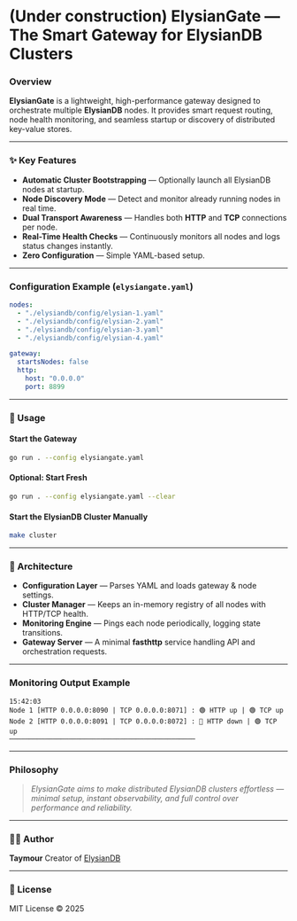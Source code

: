 # (Under construction) ElysianGate — The Smart Gateway for ElysianDB Clusters

### Overview

**ElysianGate** is a lightweight, high-performance gateway designed to orchestrate multiple **ElysianDB** nodes. It provides smart request routing, node health monitoring, and seamless startup or discovery of distributed key-value stores.

---

### ✨ Key Features

* **Automatic Cluster Bootstrapping** — Optionally launch all ElysianDB nodes at startup.
* **Node Discovery Mode** — Detect and monitor already running nodes in real time.
* **Dual Transport Awareness** — Handles both **HTTP** and **TCP** connections per node.
* **Real-Time Health Checks** — Continuously monitors all nodes and logs status changes instantly.
* **Zero Configuration** — Simple YAML-based setup.

---

### Configuration Example (`elysiangate.yaml`)

```yaml
nodes:
  - "./elysiandb/config/elysian-1.yaml"
  - "./elysiandb/config/elysian-2.yaml"
  - "./elysiandb/config/elysian-3.yaml"
  - "./elysiandb/config/elysian-4.yaml"

gateway:
  startsNodes: false
  http:
    host: "0.0.0.0"
    port: 8899
```

---

### 🚀 Usage

#### Start the Gateway

```bash
go run . --config elysiangate.yaml
```

#### Optional: Start Fresh

```bash
go run . --config elysiangate.yaml --clear
```

#### Start the ElysianDB Cluster Manually

```bash
make cluster
```

---

### 🧠 Architecture

* **Configuration Layer** — Parses YAML and loads gateway & node settings.
* **Cluster Manager** — Keeps an in-memory registry of all nodes with HTTP/TCP health.
* **Monitoring Engine** — Pings each node periodically, logging state transitions.
* **Gateway Server** — A minimal **fasthttp** service handling API and orchestration requests.

---

### Monitoring Output Example

```
15:42:03
Node 1 [HTTP 0.0.0.0:8090 | TCP 0.0.0.0:8071] : 🟢 HTTP up | 🟢 TCP up
Node 2 [HTTP 0.0.0.0:8091 | TCP 0.0.0.0:8072] : 🔴 HTTP down | 🟢 TCP up
───────────────────────────────────────────────
```

---

### Philosophy

> *ElysianGate aims to make distributed ElysianDB clusters effortless — minimal setup, instant observability, and full control over performance and reliability.*

---

### 🧑‍💻 Author

**Taymour**
Creator of [ElysianDB](https://github.com/elysiandb/elysiandb)

---

### 📜 License

MIT License © 2025
